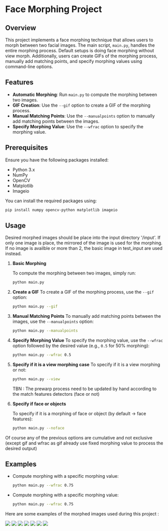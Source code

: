 # Face Morphing Project

## Overview

This project implements a face morphing technique that allows users to morph between two facial images. The main script, `main.py`, handles the entire morphing process. Default setups is doing face morphing without view morph. Additionally, users can create GIFs of the morphing process, manually add matching points, and specify morphing values using command-line options.

## Features

- **Automatic Morphing**: Run `main.py` to compute the morphing between two images.
- **GIF Creation**: Use the `--gif` option to create a GIF of the morphing process.
- **Manual Matching Points**: Use the `--manualpoints` option to manually add matching points between the images.
- **Specify Morphing Value**: Use the `--wfrac` option to specify the morphing value.

## Prerequisites

Ensure you have the following packages installed:
- Python 3.x
- NumPy
- OpenCV
- Matplotlib
- Imageio

You can install the required packages using:
```sh
pip install numpy opencv-python matplotlib imageio 
```

## Usage

Desired morphed images should be place into the input directory '/input'. If only one image is place, the mirrored of the image is used for the morphing. If no image is availble or more than 2, the basic image in test_input are used instead.

1. **Basic Morphing**

   To compute the morphing between two images, simply run:
   ```sh
   python main.py
   ```

2. **Create a GIF**
   To create a GIF of the morphing process, use the `--gif` option:
   ```sh
   python main.py --gif
   ```

3. **Manual Matching Points**
   To manually add matching points between the images, use the `--manualpoints` option:
   ```sh
   python main.py --manualpoints
   ```

4. **Specify Morphing Value**
   To specify the morphing value, use the `--wfrac` option followed by the desired value (e.g., `0.5` for 50% morphing):
   ```sh
   python main.py --wfrac 0.5
   ```
5. **Specify if it is a view morphing case**
   To specify if it is a view morphing or not:
	```sh
   python main.py --view
   ```
   TBN : The prewarp process need to be updated by hand according to the match features detectors (face or not)

6. **Specify  if face or objects**

   To specify if it is a morphing of face or object (by default -> face features):
	```sh
   python main.py --noface
   ```

Of course any of the previous options are cumulative and not exclusive (except gif and wfrac as gif already use fixed morphing value to process the desired output)

## Examples

- Compute morphing with a specific morphing value:
  ```sh
  python main.py --wfrac 0.75 
  ```
- Compute morphing with a specific morphing value:
  ```sh
  python main.py --wfrac 0.75 
  ``` 

Here are some examples of the morphed images used during this project :


![](gif_examples/bus.gif)
![](gif_examples/einsteinfull.gif)
![](gif_examples/emma.gif)
![](gif_examples/joconde.gif)
![](gif_examples/joconde_face.gif)
![](gif_examples/joconde_hair.gif)
![](gif_examples/OppenheimmerGosling.gif)